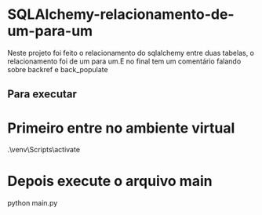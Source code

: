 # SQLAlchemy-relacionamento-de-um-para-um

Neste projeto foi feito o relacionamento do sqlalchemy entre duas tabelas, o relacionamento foi de um para um.E no final tem um comentário falando sobre backref e back_populate

## Para executar

# Primeiro entre no ambiente virtual

.\venv\Scripts\activate

# Depois execute o arquivo main

python main.py
